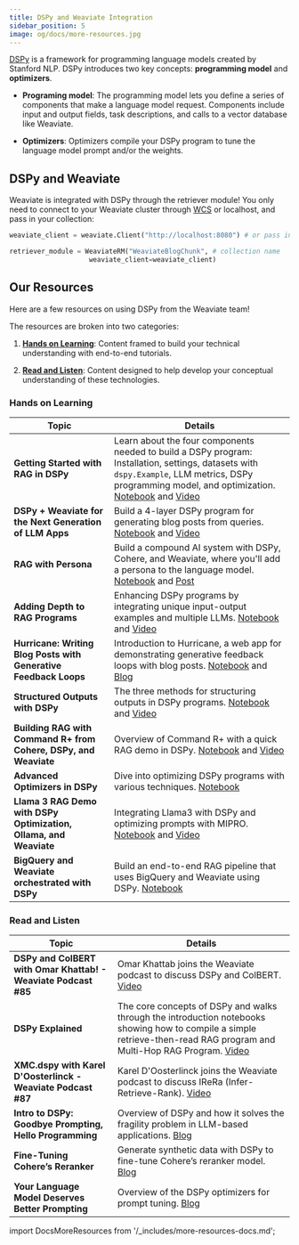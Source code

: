 ```yaml
---
title: DSPy and Weaviate Integration
sidebar_position: 5
image: og/docs/more-resources.jpg
---
```

[DSPy](https://github.com/stanfordnlp/dspy) is a framework for programming language models created by Stanford NLP. DSPy introduces two key concepts: **programming model** and **optimizers**.

- **Programing model**: The programming model lets you define a series of components that make a language model request. Components include input and output fields, task descriptions, and calls to a vector database like Weaviate.

- **Optimizers**: Optimizers compile your DSPy program to tune the language model prompt and/or the weights.

## DSPy and Weaviate

Weaviate is integrated with DSPy through the retriever module! You only need to connect to your Weaviate cluster through [WCS](https://console.weaviate.cloud/) or localhost, and pass in your collection:

```python
weaviate_client = weaviate.Client("http://localhost:8080") # or pass in your WCS cluster url

retriever_module = WeaviateRM("WeaviateBlogChunk", # collection name
                    weaviate_client=weaviate_client)
```

## Our Resources 
Here are a few resources on using DSPy from the Weaviate team!

The resources are broken into two categories: 
1. [**Hands on Learning**](#hands-on-learning): Content framed to build your technical understanding with end-to-end tutorials. 

2. [**Read and Listen**](#read-and-listen): Content designed to help develop your conceptual understanding of these technologies.


### Hands on Learning 

| Topic | Details |
| --- | --- |
| **Getting Started with RAG in DSPy** | Learn about the four components needed to build a DSPy program: Installation, settings, datasets with `dspy.Example`, LLM metrics, DSPy programming model, and optimization. [Notebook](https://github.com/weaviate/recipes/blob/main/integrations/dspy/1.Getting-Started-with-RAG-in-DSPy.ipynb) and [Video](https://youtu.be/CEuUG4Umfxs?si=4Gp8gR9glmoMJNaU) |
| **DSPy + Weaviate for the Next Generation of LLM Apps** | Build a 4-layer DSPy program for generating blog posts from queries. [Notebook](https://github.com/weaviate/recipes/blob/main/integrations/dspy/2.Writing-Blog-Posts-with-DSPy.ipynb) and [Video](https://youtu.be/ickqCzFxWj0?si=AxCbD9tq2cbAH6bB)|
| **RAG with Persona** | Build a compound AI system with DSPy, Cohere, and Weaviate, where you'll add a persona to the language model. [Notebook](https://github.com/weaviate/recipes/tree/main/integrations/dspy/fullstack-recipes/RAGwithPersona) and [Post](https://twitter.com/ecardenas300/status/1765444492348243976)|
| **Adding Depth to RAG Programs** | Enhancing DSPy programs by integrating unique input-output examples and multiple LLMs. [Notebook](https://github.com/weaviate/recipes/blob/main/integrations/dspy/3.Adding-Depth-to-RAG-Programs.ipynb) and [Video](https://youtu.be/0c7Ksd6BG88?si=YUF2wm1ncUTkSuPQ) |
| **Hurricane: Writing Blog Posts with Generative Feedback Loops** | Introduction to Hurricane, a web app for demonstrating generative feedback loops with blog posts. [Notebook](https://github.com/weaviate-tutorials/Hurricane) and [Blog](/blog/hurricane-generative-feedback-loops) |
| **Structured Outputs with DSPy** | The three methods for structuring outputs in DSPy programs. [Notebook](https://github.com/weaviate/recipes/blob/main/integrations/dspy/4.Structured-Outputs-with-DSPy.ipynb) and [Video](https://youtu.be/tVw3CwrN5-8?si=P7fWeXzQ7p-2SFYF) |
| **Building RAG with Command R+ from Cohere, DSPy, and Weaviate** | Overview of Command R+ with a quick RAG demo in DSPy. [Notebook](https://github.com/weaviate/recipes/blob/main/integrations/dspy/llms/Command-R-Plus.ipynb) and [Video](https://youtu.be/6dgXALb_5Ag?si=nSX2AnmpbUau_2JF) |
| **Advanced Optimizers in DSPy** | Dive into optimizing DSPy programs with various techniques. [Notebook](https://github.com/weaviate/recipes/blob/main/integrations/dspy/5.Advanced-Optimizers.ipynb) |
| **Llama 3 RAG Demo with DSPy Optimization, Ollama, and Weaviate** | Integrating Llama3 with DSPy and optimizing prompts with MIPRO. [Notebook](https://github.com/weaviate/recipes/blob/main/integrations/dspy/llms/Llama3.ipynb) and [Video](https://youtu.be/1h3_h8t3L14?si=G4d-aY5Ynpv8ckea)|
| **BigQuery and Weaviate orchestrated with DSPy** | Build an end-to-end RAG pipeline that uses BigQuery and Weaviate using DSPy. [Notebook](https://github.com/weaviate/recipes/tree/main/integrations/bigquery)|



### Read and Listen

| Topic | Details |
| --- | --- |
| **DSPy and ColBERT with Omar Khattab! - Weaviate Podcast #85** | Omar Khattab joins the Weaviate podcast to discuss DSPy and ColBERT. [Video](https://www.youtube.com/watch?v=CDung1LnLbY) |
| **DSPy Explained**| The core concepts of DSPy and walks through the introduction notebooks showing how to compile a simple retrieve-then-read RAG program and Multi-Hop RAG Program. [Video](https://youtu.be/41EfOY0Ldkc?si=sFieUeHc9rXRn6uk)|
| **XMC.dspy with Karel D'Oosterlinck - Weaviate Podcast #87** | Karel D'Oosterlinck joins the Weaviate podcast to discuss IReRa (Infer-Retrieve-Rank). [Video](https://youtu.be/_ye26_8XPcs?si=ZBodgHbOcaq2Kwky)
| **Intro to DSPy: Goodbye Prompting, Hello Programming** | Overview of DSPy and how it solves the fragility problem in LLM-based applications. [Blog](https://towardsdatascience.com/intro-to-dspy-goodbye-prompting-hello-programming-4ca1c6ce3eb9)|
| **Fine-Tuning Cohere’s Reranker** | Generate synthetic data with DSPy to fine-tune Cohere’s reranker model. [Blog](/blog/fine-tuning-coheres-reranker)|
| **Your Language Model Deserves Better Prompting** | Overview of the DSPy optimizers for prompt tuning. [Blog](/blog/dspy-optimizers)|


import DocsMoreResources from '/_includes/more-resources-docs.md';

<DocsMoreResources />
